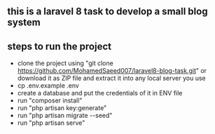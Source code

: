 ## this is a laravel 8 task to develop a small blog system

## steps to run the project
- clone the project using "git clone https://github.com/MohamedSaeed007/laravel8-blog-task.git" or download it as ZIP file and extract it into any local server you use
- cp .env.example .env
- create a database and put the credentials of it in ENV file
- run "composer install"
- run "php artisan key:generate"
- run "php artisan migrate --seed"
- run "php artisan serve"
